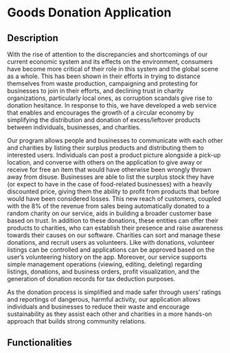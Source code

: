 # Goods Donation Application
## Description
With the rise of attention to the discrepancies and shortcomings of our current economic system and its effects on the environment, consumers have become more critical of their role in this system and the global scene as a whole. This has been shown in their efforts in trying to distance themselves from waste production, campaigning and protesting for businesses to join in their efforts, and declining trust in charity organizations, particularly local ones, as corruption scandals give rise to donation hesitance.
In response to this, we have developed a web service that enables and encourages the growth of a circular economy by simplifying the distribution and donation of excess/leftover products between individuals, businesses, and charities.

Our program allows people and businesses to communicate with each other and charities by listing their surplus products and distributing them to interested users. Individuals can post a product picture alongside a pick-up location, and converse with others on the application to give away or receive for free an item that would have otherwise been wrongly thrown away from disuse.
Businesses are able to list the surplus stock they have (or expect to have in the case of food-related businesses) with a heavily discounted price, giving them the ability to profit from products that before would have been considered losses. This new reach of customers, coupled with the 8% of the revenue from sales being automatically donated to a random charity on our service, aids in building a broader customer base based on trust.
In addition to these donations, these entities can offer their products to charities, who can establish their presence and raise awareness towards their causes on our software. Charities can sort and manage these donations, and recruit users as volunteers. Like with donations, volunteer listings can be controlled and applications can be approved based on the user’s volunteering history on the app.
Moreover, our service supports simple management operations (viewing, editing, deleting) regarding listings, donations, and business orders, profit visualization, and the generation of donation records for tax deduction purposes.

As the donation process is simplified and made safer through users’ ratings and reportings of dangerous, harmful activity, our application allows individuals and businesses to reduce their waste and encourage sustainability as they assist each other and charities in a more hands-on approach that builds strong community relations.

## Functionalities